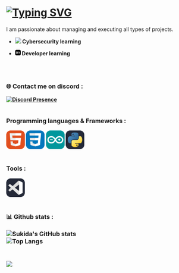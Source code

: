 # [![Typing SVG](https://readme-typing-svg.demolab.com?font=Fira+Code&pause=1000&color=FFFFFF&width=435&lines=Hi%2C+im+Sukida)](https://git.io/typing-svg)


 I am passionate about managing and executing all types of projects.

- <p><img src="https://cdn3d.iconscout.com/3d/premium/thumb/cyber-securityprotect-shield-8936474-7277200.png?f=webp" width="15"><b> Cybersecurity learning </p>

- <p><img src="https://raw.githubusercontent.com/tandpfun/skill-icons/main/icons/DevTo-Dark.svg" width="15"> Developer learning 
<b></p><br>

#
### 🌐 Contact me on discord :

[![Discord Presence](https://lanyard.cnrad.dev/api/1272731242588016764)](https://discord.com/users/1272731242588016764)<br>



#
### Programming languages & Frameworks :
<img src="https://raw.githubusercontent.com/tandpfun/skill-icons/main/icons/HTML.svg" width="50">
<img src="https://raw.githubusercontent.com/tandpfun/skill-icons/main/icons/CSS.svg" width="50">
<img src="https://github.com/tandpfun/skill-icons/blob/main/icons/Arduino.svg" width="50">
<img src="https://raw.githubusercontent.com/tandpfun/skill-icons/main/icons/Python-Dark.svg" width="50"><br>

#
### Tools :
<img src="https://raw.githubusercontent.com/tandpfun/skill-icons/main/icons/VSCode-Dark.svg" width="50"> 

#
### 📊 Github stats :<br><br> ![Sukida's GitHub stats](https://github-readme-stats.vercel.app/api?username=Sukidadev&show_icons=true&theme=radical)<br> ![Top Langs](https://github-readme-stats.vercel.app/api/top-langs/?username=Sukidadev&layout=compact&theme=radical)<br><br>
### [![](https://visitcount.itsvg.in/api?id=Sukidadev&label=Profile%20Views&color=12&icon=0&pretty=false)](https://visitcount.itsvg.in)
